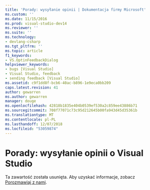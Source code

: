 ```yaml
---
title: 'Porady: wysyłanie opinii | Dokumentacja firmy Microsoft'
ms.custom: ''
ms.date: 11/15/2016
ms.prod: visual-studio-dev14
ms.reviewer: ''
ms.suite: ''
ms.technology:
- devlang-csharp
ms.tgt_pltfrm: ''
ms.topic: article
f1_keywords:
- VS.OptinFeedbackDialog
helpviewer_keywords:
- bugs [Visual Studio]
- Visual Studio, feedback
- sending feedback [Visual Studio]
ms.assetid: c9f1dd8f-bcb6-40ac-b896-1e9eca0bb209
caps.latest.revision: 41
author: gewarren
ms.author: gewarren
manager: douge
ms.openlocfilehash: 42818b1835e404b0539ef530a2c859ee43886b71
ms.sourcegitcommit: 708f77071c73c95d212645b00fa943d45d35361b
ms.translationtype: MT
ms.contentlocale: pl-PL
ms.lasthandoff: 12/07/2018
ms.locfileid: "53059874"
---
```

# <a name="how-to-send-feedback-about-visual-studio"></a>Porady: wysyłanie opinii o Visual Studio
Ta zawartość została usunięta. Aby uzyskać informacje, zobacz [Porozmawiaj z nami](../ide/talk-to-us.md).